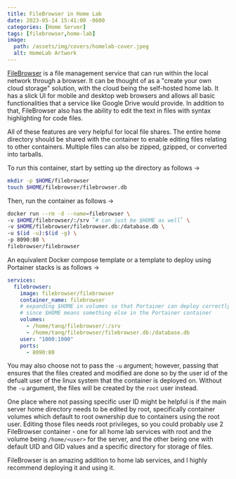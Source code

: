 ```yaml
---
title: FileBrowser in Home Lab
date: 2023-05-14 15:41:00 -0600
categories: [Home Server]
tags: [filebrowser,home-lab]
image:
  path: /assets/img/covers/homelab-cover.jpeg
  alt: HomeLab Artwork
---
```


[FileBrowser](https://filebrowser.org) is a file management service that can run within the local network through a browser. It can be thought of as a "create your own cloud storage" solution, with the cloud being the self-hosted home lab. It has a slick UI for mobile and desktop web browsers and allows all basic functionalities that a service like Google Drive would provide. In addition to that, FileBrowser also has the ability to edit the text in files with syntax highlighting for code files.

All of these features are very helpful for local file shares. The entire home directory should be shared with the container to enable editing files relating to other containers. Multiple files can also be zipped, gzipped, or converted into tarballs.

To run this container, start by setting up the directory as follows &rarr;

```bash
mkdir -p $HOME/filebrowser
touch $HOME/filebrowser/filebrowser.db
```

Then, run the container as follows &rarr;

```bash
docker run --rm -d --name=filebrowser \
-v $HOME/filebrowser/:/srv `# can just be $HOME as well` \
-v $HOME/filebrowser/filebrowser.db:/database.db \
-u $(id -u):$(id -g) \
-p 8090:80 \
filebrowser/filebrowser
```

An equivalent Docker compose template or a template to deploy using Portainer stacks is as follows &rarr;

```yaml
services:
  filebrowser:
    image: filebrowser/filebrowser
    container_name: filebrowser
    # expanding $HOME in volumes so that Portainer can deploy correctly
    # since $HOME means something else in the Portainer container
    volumes:
      - /home/tanq/filebrowser/:/srv
      - /home/tanq/filebrowser/filebrowser.db:/database.db
    user: "1000:1000"
    ports:
      - 8090:80
```

You may also choose not to pass the `-u` argument; however, passing that ensures that the files created and modified are done so by the user id of the defualt user of the linux system that the container is deployed on. Without the `-u` argument, the files will be created by the `root` user instead.

One place where not passing specific user ID might be helpful is if the main server home directory needs to be edited by root, specifically container volumes which default to root ownership due to containers using the root user. Editing those files needs root privileges, so you could probably use 2 FileBrowser container - one for all home lab services with root and the volume being `/home/<user>` for the server, and the other being one with default UID and GID values and a specific directory for storage of files.

FileBrowser is an amazing addition to home lab services, and I highly recommend deploying it and using it.

